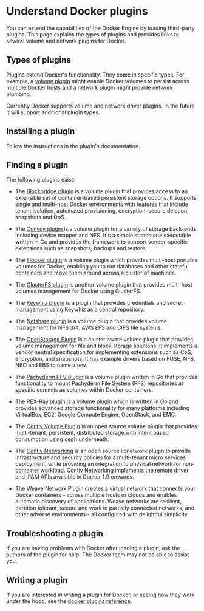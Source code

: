 <!--[metadata]>
+++
title = "Extending Docker with plugins"
description = "How to add additional functionality to Docker with plugins extensions"
keywords = ["Examples, Usage, plugins, docker, documentation, user guide"]
[menu.main]
parent = "mn_extend"
weight=-1
+++
<![end-metadata]-->

# Understand Docker plugins

You can extend the capabilities of the Docker Engine by loading third-party
plugins. This page explains the types of plugins and provides links to several
volume and network plugins for Docker.

## Types of plugins

Plugins extend Docker's functionality.  They come in specific types.  For
example, a [volume plugin](plugins_volume.md) might enable Docker
volumes to persist across multiple Docker hosts and a
[network plugin](plugins_network.md) might provide network plumbing.

Currently Docker supports volume and network driver plugins. In the future it
will support additional plugin types.

## Installing a plugin

Follow the instructions in the plugin's documentation.

## Finding a plugin

The following plugins exist:

* The [Blockbridge plugin](https://github.com/blockbridge/blockbridge-docker-volume)
  is a volume plugin that provides access to an extensible set of
  container-based persistent storage options. It supports single and multi-host Docker
  environments with features that include tenant isolation, automated
  provisioning, encryption, secure deletion, snapshots and QoS.

* The [Convoy plugin](https://github.com/rancher/convoy) is a volume plugin for a
  variety of storage back-ends including device mapper and NFS. It's a simple standalone
  executable written in Go and provides the framework to support vendor-specific extensions
  such as snapshots, backups and restore.

* The [Flocker plugin](https://clusterhq.com/docker-plugin/) is a volume plugin
  which provides multi-host portable volumes for Docker, enabling you to run
  databases and other stateful containers and move them around across a cluster
  of machines.

* The [GlusterFS plugin](https://github.com/calavera/docker-volume-glusterfs) is
  another volume plugin that provides multi-host volumes management for Docker
  using GlusterFS.

* The [Keywhiz plugin](https://github.com/calavera/docker-volume-keywhiz) is
  a plugin that provides credentials and secret management using Keywhiz as
  a central repository.

* The [Netshare plugin](https://github.com/gondor/docker-volume-netshare) is a volume plugin
  that provides volume management for NFS 3/4, AWS EFS and CIFS file systems.

* The [OpenStorage Plugin](https://github.com/libopenstorage/openstorage) is a cluster aware volume plugin that provides volume management for file and block storage solutions.  It implements a vendor neutral specification for implementing extensions such as CoS, encryption, and snapshots.   It has example drivers based on FUSE, NFS, NBD and EBS to name a few.

* The [Pachyderm PFS plugin](https://github.com/pachyderm/pachyderm/tree/master/src/cmd/pfs-volume-driver)
  is a volume plugin written in Go that provides functionality to mount Pachyderm File System (PFS)
  repositories at specific commits as volumes within Docker containers.

* The [REX-Ray plugin](https://github.com/emccode/rexray) is a volume plugin
  which is written in Go and provides advanced storage functionality for many
  platforms including VirtualBox, EC2, Google Compute Engine, OpenStack, and EMC.
    
* The [Contiv Volume Plugin](https://github.com/contiv/volplugin) is an open
source volume plugin that provides multi-tenant, persistent, distributed storage
with intent based consumption using ceph underneath.

* The [Contiv Networking](https://github.com/contiv/netplugin) is an open source
libnetwork plugin to provide infrastructure and security policies for a
multi-tenant micro services deployment, while providing an integration to
physical network for non-container workload. Contiv Networking implements the
remote driver and IPAM APIs available in Docker 1.9 onwards.

* The [Weave Network Plugin](http://docs.weave.works/weave/latest_release/plugin.html) creates a virtual network that connects your Docker containers - across multiple hosts or clouds and enables automatic discovery of applications. Weave networks are resilient, partition tolerant, secure and work in partially connected networks, and other adverse environments - all configured with delightful simplicity.

## Troubleshooting a plugin

If you are having problems with Docker after loading a plugin, ask the authors
of the plugin for help. The Docker team may not be able to assist you.

## Writing a plugin

If you are interested in writing a plugin for Docker, or seeing how they work
under the hood, see the [docker plugins reference](plugin_api.md).
